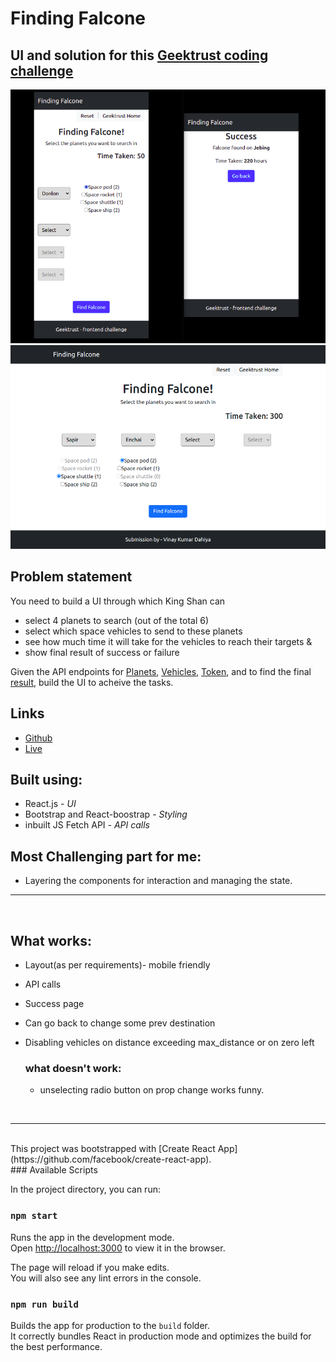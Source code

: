 # Finding Falcone

## UI and solution for this [Geektrust coding challenge](https://www.geektrust.in/coding-problem/frontend/space)

![](./src/Screenshots/mobile.png)
![](./src/Screenshots/Home-desktop.png)

## Problem statement

You need to build a UI through which King Shan can

- select 4 planets to search (out of the total 6)
- select which space vehicles to send to these planets
- see how much time it will take for the vehicles to reach their targets &
- show final result of success or failure

Given the API endpoints for [Planets](https://findfalcone.herokuapp.com/planets), [Vehicles](https://findfalcone.herokuapp.com), [Token](https://findfalcone.herokuapp.com/token), and to find the final [result](https://findfalcone.herokuapp.com/find), build the UI to acheive the tasks.

## Links

- [Github]()
- [Live]()

## Built using:

- React.js - _UI_
- Bootstrap and React-boostrap - _Styling_
- inbuilt JS Fetch API - _API calls_

## Most Challenging part for me:

- Layering the components for interaction and managing the state.

<hr/>
<br/>

## What works:

- Layout(as per requirements)- mobile friendly
- API calls
- Success page
- Can go back to change some prev destination
- Disabling vehicles on distance exceeding max_distance or on zero left

  ### what doesn't work:

  - unselecting radio button on prop change works funny.

<br/>
<hr/>
<br/>     
This project was bootstrapped with [Create React App](https://github.com/facebook/create-react-app).
<br/>
### Available Scripts

In the project directory, you can run:

### `npm start`

Runs the app in the development mode.\
Open [http://localhost:3000](http://localhost:3000) to view it in the browser.

The page will reload if you make edits.\
You will also see any lint errors in the console.

### `npm run build`

Builds the app for production to the `build` folder.\
It correctly bundles React in production mode and optimizes the build for the best performance.
